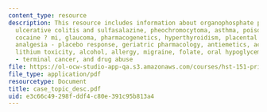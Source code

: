 ```yaml
---
content_type: resource
description: This resource includes information about organophosphate poisoning, anticoagulation,
  ulcerative colitis and sulfasalazine, pheochromocytoma, asthma, poison control,
  cocaine ? mi, glaucoma, pharmacogenetics, hyperthyroidism, placental transfer, gout,
  analgesia - placebo response, geriatric pharmacology, antiemetics, acute renal failure,
  lithium toxicity, alcohol, allergy, migraine, folate, oral hypoglycemics, analgesia
  - terminal cancer, and drug abuse
file: https://ol-ocw-studio-app-qa.s3.amazonaws.com/courses/hst-151-principles-of-pharmacology-spring-2005/e3c66c49298fddf4c80e391c95b813a4_case_topic_desc.pdf
file_type: application/pdf
resourcetype: Document
title: case_topic_desc.pdf
uid: e3c66c49-298f-ddf4-c80e-391c95b813a4
---
```


